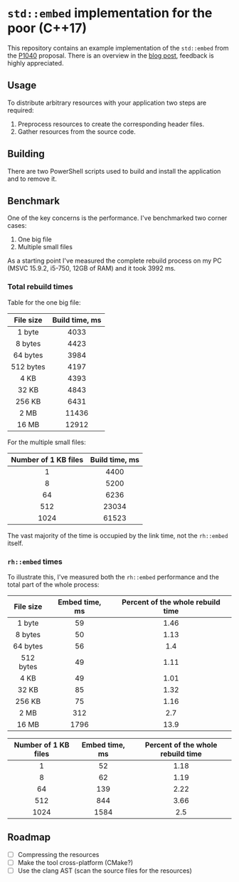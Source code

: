 ﻿# `std::embed` implementation for the poor (C++17)

This repository contains an example implementation of the `std::embed` from the [P1040](https://wg21.link/p1040) proposal. There is an overview in the [blog post](https://mklimenko.github.io/english/2018/11/26/stdembed-for-the-poor/), feedback is highly appreciated.

## Usage

To distribute arbitrary resources with your application two steps are required:

1. Preprocess resources to create the corresponding header files.
2. Gather resources from the source code. 

## Building

There are two PowerShell scripts used to build and install the application and to remove it.

## Benchmark

One of the key concerns is the performance. I've benchmarked two corner cases:

1. One big file
2. Multiple small files

As a starting point I've measured the complete rebuild process on my PC (MSVC 15.9.2, i5-750, 12GB of RAM) and it took 3992 ms.

### Total rebuild times

Table for the one big file:

| File size 	| Build time, ms 	|
|:---------:	|:--------------:	|
|   1 byte  	|      4033      	|
|  8 bytes  	|      4423      	|
|  64 bytes 	|      3984      	|
| 512 bytes 	|      4197      	|
|    4 KB   	|      4393      	|
|   32 KB   	|      4843      	|
|   256 KB  	|      6431      	|
|    2 MB   	|      11436     	|
|   16 MB   	|      12912     	|

For the multiple small files:

| Number of 1 KB files 	| Build time, ms 	|
|:--------------------:	|:--------------:	|
|           1          	|      4400      	|
|           8          	|      5200      	|
|          64          	|      6236      	|
|          512         	|      23034     	|
|         1024         	|      61523     	|

The vast majority of the time is occupied by the link time, not the `rh::embed` itself.

### `rh::embed` times

To illustrate this, I've measured both the `rh::embed` performance and the total part of the whole process:

| File size 	| Embed time, ms 	| Percent of the whole rebuild time 	|
|:---------:	|:--------------:	|:---------------------------------:	|
|   1 byte  	|       59       	|                1.46               	|
|  8 bytes  	|       50       	|                1.13               	|
|  64 bytes 	|       56       	|                1.4                	|
| 512 bytes 	|       49       	|                1.11               	|
|    4 KB   	|       49       	|                1.01               	|
|   32 KB   	|       85       	|                1.32               	|
|   256 KB  	|       75       	|                1.16               	|
|    2 MB   	|       312      	|                2.7                	|
|   16 MB   	|      1796      	|                13.9               	|

| Number of 1 KB files 	| Embed time, ms 	| Percent of the whole rebuild time 	|
|:--------------------:	|:--------------:	|:---------------------------------:	|
|           1          	|       52       	|                1.18               	|
|           8          	|       62       	|                1.19               	|
|          64          	|       139      	|                2.22               	|
|          512         	|       844      	|                3.66               	|
|         1024         	|      1584      	|                2.5                	|


## Roadmap

- [ ] Compressing the resources
- [ ] Make the tool cross-platform (CMake?)
- [ ] Use the clang AST (scan the source files for the resources)